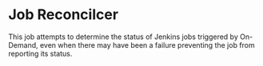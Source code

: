 # Job Reconcilcer
This job attempts to determine the status of Jenkins jobs triggered by On-Demand, even when there may have been a failure preventing the job from reporting its status.

